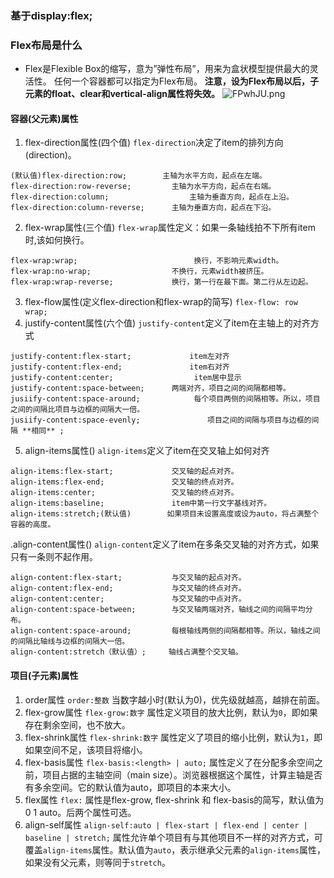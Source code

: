 ### 基于display:flex;
### Flex布局是什么
- Flex是Flexible Box的缩写，意为”弹性布局”，用来为盒状模型提供最大的灵活性。
任何一个容器都可以指定为Flex布局。
**注意，设为Flex布局以后，子元素的float、clear和vertical-align属性将失效。**
![FPwhJU.png](https://s1.ax1x.com/2018/11/22/FPwhJU.png)
#### 容器(父元素)属性
1. flex-direction属性(四个值)
`flex-direction`决定了item的排列方向(direction)。
```
(默认值)flex-direction:row; 		主轴为水平方向，起点在左端。
flex-direction:row-reverse; 		主轴为水平方向，起点在右端。
flex-direction:column; 					主轴为垂直方向，起点在上沿。
flex-direction:column-reverse; 		主轴为垂直方向，起点在下沿。
```
2. flex-wrap属性(三个值)
`flex-wrap`属性定义：如果一条轴线拍不下所有item时,该如何换行。
```
flex-wrap:wrap;      					 换行，不影响元素width。
flex-wrap:no-wrap; 					不换行，元素width被挤压。
flex-wrap:wrap-reverse; 			换行，第一行在最下面。第二行从左边起。
```
3. flex-flow属性(定义flex-direction和flex-wrap的简写)
`flex-flow: row  wrap;`
4. justify-content属性(六个值)
`justify-content`定义了item在主轴上的对齐方式
```
justify-content:flex-start; 			item左对齐
justify-content:flex-end; 				item右对齐
justify-content:center;					 item居中显示
justify-content:space-between; 		两端对齐，项目之间的间隔都相等。
jusiify-content:space-around;			 每个项目两侧的间隔相等。所以，项目之间的间隔比项目与边框的间隔大一倍。
jusiify-content:space-evenly; 				项目之间的间隔与项目与边框的间隔 **相同** ;
```
5. align-items属性()
`align-items`定义了item在交叉轴上如何对齐
```
align-items:flex-start;             交叉轴的起点对齐。
align-items:flex-end;               交叉轴的终点对齐。
align-items:center;                 交叉轴的终点对齐。
align-items:baseline;               item中第一行文字基线对齐。
align-items:stretch;(默认值)        如果项目未设置高度或设为auto，将占满整个容器的高度。
```
.align-content属性()
`align-content`定义了item在多条交叉轴的对齐方式，如果只有一条则不起作用。
```
align-content:flex-start;           与交叉轴的起点对齐。
align-content:flex-end;             与交叉轴的终点对齐。
align-content:center;               与交叉轴的中点对齐。
align-content:space-between;        与交叉轴两端对齐，轴线之间的间隔平均分布。
align-content:space-around;         每根轴线两侧的间隔都相等。所以，轴线之间的间隔比轴线与边框的间隔大一倍。
align-content:stretch（默认值）;     轴线占满整个交叉轴。
```
#### 项目(子元素)属性
1. order属性
`order:整数`        当数字越小时(默认为0)，优先级就越高，越排在前面。
2. flex-grow属性
`flex-grow:数字`    属性定义项目的放大比例，默认为`0`，即如果存在剩余空间，也不放大。 
3. flex-shrink属性
`flex-shrink:数字`  属性定义了项目的缩小比例，默认为`1`，即如果空间不足，该项目将缩小。
4. flex-basis属性
`flex-basis:<length> | auto;`    属性定义了在分配多余空间之前，项目占据的主轴空间（main size）。浏览器根据这个属性，计算主轴是否有多余空间。它的默认值为auto，即项目的本来大小。
5. flex属性
`flex:`              属性是flex-grow, flex-shrink 和 flex-basis的简写，默认值为0 1 auto。后两个属性可选。
6. align-self属性
`align-self:auto | flex-start | flex-end | center | baseline | stretch;`       属性允许单个项目有与其他项目不一样的对齐方式，可覆盖`align-items`属性。默认值为`auto`，表示继承父元素的`align-items`属性，如果没有父元素，则等同于`stretch`。
